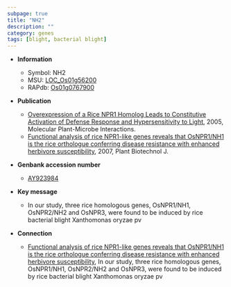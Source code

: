 ```yaml
---
subpage: true
title: "NH2"
description: ""
category: genes
tags: [blight, bacterial blight]
---
```


* **Information**  
    + Symbol: NH2  
    + MSU: [LOC_Os01g56200](http://rice.plantbiology.msu.edu/cgi-bin/ORF_infopage.cgi?orf=LOC_Os01g56200)  
    + RAPdb: [Os01g0767900](http://rapdb.dna.affrc.go.jp/viewer/gbrowse_details/irgsp1?name=Os01g0767900)  

* **Publication**  
    + [Overexpression of a Rice NPR1 Homolog Leads to Constitutive Activation of Defense Response and Hypersensitivity to Light](http://www.ncbi.nlm.nih.gov/pubmed?term=Overexpression+of+a+Rice+NPR1+Homolog+Leads+to+Constitutive+Activation+of+Defense+Response+and+Hypersensitivity+to+Light%5BTitle%5D), 2005, Molecular Plant-Microbe Interactions.
    + [Functional analysis of rice NPR1-like genes reveals that OsNPR1/NH1 is the rice orthologue conferring disease resistance with enhanced herbivore susceptibility](http://www.ncbi.nlm.nih.gov/pubmed?term=Functional+analysis+of+rice+NPR1-like+genes+reveals+that+OsNPR1/NH1+is+the+rice+orthologue+conferring+disease+resistance+with+enhanced+herbivore+susceptibility%5BTitle%5D), 2007, Plant Biotechnol J.

* **Genbank accession number**  
    + [AY923984](http://www.ncbi.nlm.nih.gov/nuccore/AY923984)

* **Key message**  
    + In our study, three rice homologous genes, OsNPR1/NH1, OsNPR2/NH2 and OsNPR3, were found to be induced by rice bacterial blight Xanthomonas oryzae pv

* **Connection**  
    + [Functional analysis of rice NPR1-like genes reveals that OsNPR1/NH1 is the rice orthologue conferring disease resistance with enhanced herbivore susceptibility](http://www.ncbi.nlm.nih.gov/pubmed?term=Functional+analysis+of+rice+NPR1-like+genes+reveals+that+OsNPR1/NH1+is+the+rice+orthologue+conferring+disease+resistance+with+enhanced+herbivore+susceptibility%5BTitle%5D), In our study, three rice homologous genes, OsNPR1/NH1, OsNPR2/NH2 and OsNPR3, were found to be induced by rice bacterial blight Xanthomonas oryzae pv



